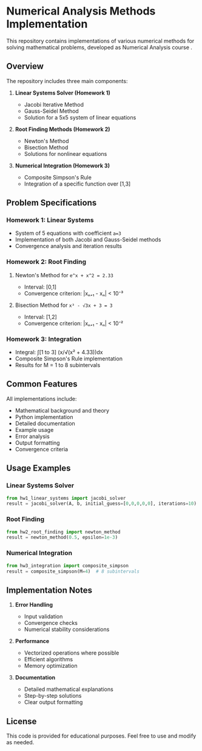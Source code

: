 # Numerical Analysis Methods Implementation

This repository contains implementations of various numerical methods for solving mathematical problems, developed as Numerical Analysis course .

## Overview

The repository includes three main components:

1. **Linear Systems Solver (Homework 1)**
   - Jacobi Iterative Method
   - Gauss-Seidel Method
   - Solution for a 5x5 system of linear equations

2. **Root Finding Methods (Homework 2)**
   - Newton's Method
   - Bisection Method
   - Solutions for nonlinear equations

3. **Numerical Integration (Homework 3)**
   - Composite Simpson's Rule
   - Integration of a specific function over [1,3]



## Problem Specifications

### Homework 1: Linear Systems
- System of 5 equations with coefficient `a=3`
- Implementation of both Jacobi and Gauss-Seidel methods
- Convergence analysis and iteration results

### Homework 2: Root Finding
1. Newton's Method for `e^x + x^2 = 2.33`
   - Interval: [0,1]
   - Convergence criterion: |xₙ₊₁ - xₙ| < 10⁻³
   
2. Bisection Method for `x³ - √3x + 3 = 3`
   - Interval: [1,2]
   - Convergence criterion: |xₙ₊₁ - xₙ| < 10⁻²

### Homework 3: Integration
- Integral: ∫[1 to 3] (x/√(x² + 4.33))dx
- Composite Simpson's Rule implementation
- Results for M = 1 to 8 subintervals

## Common Features

All implementations include:
- Mathematical background and theory
- Python implementation
- Detailed documentation
- Example usage
- Error analysis
- Output formatting
- Convergence criteria


## Usage Examples

### Linear Systems Solver
```python
from hw1_linear_systems import jacobi_solver
result = jacobi_solver(A, b, initial_guess=[0,0,0,0,0], iterations=10)
```

### Root Finding
```python
from hw2_root_finding import newton_method
result = newton_method(0.5, epsilon=1e-3)
```

### Numerical Integration
```python
from hw3_integration import composite_simpson
result = composite_simpson(M=4)  # 8 subintervals
```

## Implementation Notes

1. **Error Handling**
   - Input validation
   - Convergence checks
   - Numerical stability considerations

2. **Performance**
   - Vectorized operations where possible
   - Efficient algorithms
   - Memory optimization

3. **Documentation**
   - Detailed mathematical explanations
   - Step-by-step solutions
   - Clear output formatting



## License

This code is provided for educational purposes. Feel free to use and modify as needed.
